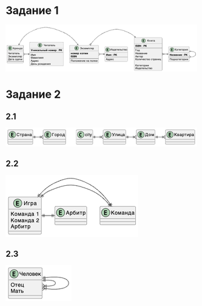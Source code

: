 # Задание 1
![alt text](1.png)
# Задание 2
## 2.1
![alt text](2.1.png)
## 2.2
![alt text](2.2.png)
## 2.3
![alt text](2.3.png)